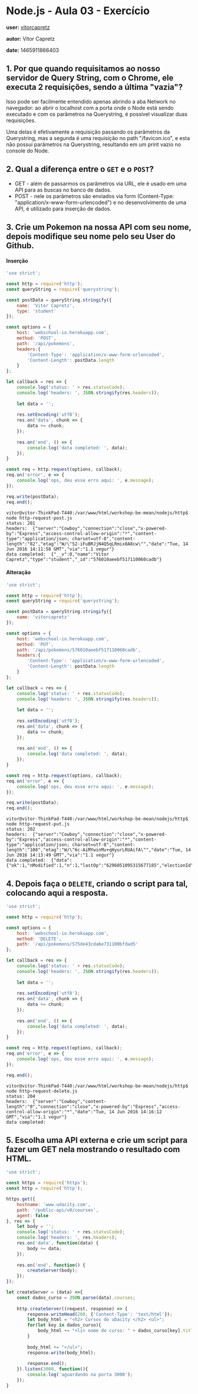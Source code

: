 # Node.js - Aula 03 - Exercício
**user:** [vitorcapretz](https://github.com/vitorcapretz)

**autor:** Vitor Capretz

**date:** 1465911866403

## 1. Por que quando requisitamos ao nosso servidor de Query String, com o Chrome, ele executa 2 requisições, sendo a última "vazia"?
Isso pode ser facilmente entendido apenas abrindo a aba Network no navegador: ao abrir o localhost com a porta onde o Node está sendo executado e com os parâmetros na Querystring, é possível visualizar duas requisições.

Uma delas é efetivamente a requisição passando os parâmetros da Querystring, mas a segunda é uma requisição no path "/favicon.ico", e esta não possui parâmetros na Querystring, resultando em um print vazio no console do Node.

## 2. Qual a diferença entre o `GET` e o `POST`?
* GET - além de passarmos os parâmetros via URL, ele é usado em uma API para as buscas no banco de dados.
* POST - nele os parâmetros são enviados via form (Content-Type: "application/x-www-form-urlencoded") e no desenvolvimento de uma API, é utilizado para inserção de dados.

## 3. Crie um Pokemon na nossa API com seu nome, depois modifique seu nome pelo seu User do Github.
#### Inserção
```js
'use strict';

const http = require('http');
const queryString = require('querystring');

const postData = queryString.stringify({
    name: 'Vitor Capretz',
    type: 'student'
});

const options = {
    host: 'webschool-io.herokuapp.com',
    method: 'POST',
    path: '/api/pokemons',
    headers:{
        'Content-Type': 'application/x-www-form-urlencoded',
        'Content-Length': postData.length
    }
};

let callback = res => {
    console.log('status: ' + res.statusCode);
    console.log('headers: ', JSON.stringify(res.headers));
    
    let data = '';
    
    res.setEncoding('utf8');
    res.on('data', chunk => {
        data += chunk;
    });
    
    res.on('end', () => {
        console.log('data completed: ', data);
    });
}

const req = http.request(options, callback);
req.on('error', e => {
    console.log('ops, deu esse erro aqui: ', e.message);
});

req.write(postData);
req.end();
```

```
vitor@vitor-ThinkPad-T440:/var/www/html/workshop-be-mean/nodejs/http$ node http-request-post.js 
status: 201
headers:  {"server":"Cowboy","connection":"close","x-powered-by":"Express","access-control-allow-origin":"*","content-type":"application/json; charset=utf-8","content-length":"82","etag":"W/\"52-iFuBRJjN4Q5qLRmix8A8cw\"","date":"Tue, 14 Jun 2016 14:11:58 GMT","via":"1.1 vegur"}
data completed:  {"__v":0,"name":"Vitor Capretz","type":"student","_id":"576010aeebf517110060cadb"}
```

#### Alteração
```js
'use strict';

const http = require('http');
const queryString = require('querystring');

const postData = queryString.stringify({
    name: 'vitorcapretz'
});

const options = {
    host: 'webschool-io.herokuapp.com',
    method: 'PUT',
    path: '/api/pokemons/576010aeebf517110060cadb',
    headers:{
        'Content-Type': 'application/x-www-form-urlencoded',
        'Content-Length': postData.length
    }
};

let callback = res => {
    console.log('status: ' + res.statusCode);
    console.log('headers: ', JSON.stringify(res.headers));
    
    let data = '';
    
    res.setEncoding('utf8');
    res.on('data', chunk => {
        data += chunk;
    });
    
    res.on('end', () => {
        console.log('data completed: ', data);
    });
}

const req = http.request(options, callback);
req.on('error', e => {
    console.log('ops, deu esse erro aqui: ', e.message);
});

req.write(postData);
req.end();
```

```
vitor@vitor-ThinkPad-T440:/var/www/html/workshop-be-mean/nodejs/http$ node http-request-put.js 
status: 202
headers:  {"server":"Cowboy","connection":"close","x-powered-by":"Express","access-control-allow-origin":"*","content-type":"application/json; charset=utf-8","content-length":"108","etag":"W/\"6c-AiMYwinMu+qHyurLRUAifA\"","date":"Tue, 14 Jun 2016 14:13:49 GMT","via":"1.1 vegur"}
data completed:  {"data":{"ok":1,"nModified":1,"n":1,"lastOp":"6296051095315677185","electionId":"56ee12f2563048036a1e77e7"}}
```

## 4. Depois faça o `DELETE`, criando o script para tal, colocando aqui a resposta.
```js
'use strict';

const http = require('http');

const options = {
    host: 'webschool-io.herokuapp.com',
    method: 'DELETE',
    path: '/api/pokemons/575de43cda6e731100bfdad5'
};

let callback = res => {
    console.log('status: ' + res.statusCode);
    console.log('headers: ', JSON.stringify(res.headers));
    
    let data = '';
    
    res.setEncoding('utf8');
    res.on('data', chunk => {
        data += chunk;
    });
    
    res.on('end', () => {
        console.log('data completed: ', data);
    });
}

const req = http.request(options, callback);
req.on('error', e => {
    console.log('ops, deu esse erro aqui: ', e.message);
});

req.end();
```

```
vitor@vitor-ThinkPad-T440:/var/www/html/workshop-be-mean/nodejs/http$ node http-request-delete.js 
status: 204
headers:  {"server":"Cowboy","content-length":"0","connection":"close","x-powered-by":"Express","access-control-allow-origin":"*","date":"Tue, 14 Jun 2016 14:16:12 GMT","via":"1.1 vegur"}
data completed:  
```

## 5. Escolha uma API externa e crie um script para fazer um GET nela mostrando o resultado com HTML.

```js
'use strict';

const https = require('https');
const http = require('http');

https.get({
    hostname: 'www.udacity.com',
    path: '/public-api/v0/courses',
    agent: false
}, res => {
    let body = '';
    console.log('status: ' + res.statusCode);
    console.log('headers: ', res.headers);
    res.on('data', function(data) {
        body += data;
    });
    
    res.on('end', function() {
        createServer(body);
    });
});

let createServer = (data) =>{
    const dados_curso = JSON.parse(data).courses;
    
    http.createServer((request, response) => {
        response.writeHead(200, {'Content-Type': 'text/html'});
        let body_html = "<h2> Cursos do uDacity </h2> <ul>";
        for(let key in dados_curso){
            body_html += "<li> nome do curso: " + dados_curso[key].title + "</li>";
        }
        
        body_html += "</ul>";
        response.write(body_html);
        
        response.end();
    }).listen(3000, function(){
        console.log('aguardando na porta 3000');
    });
}
```
